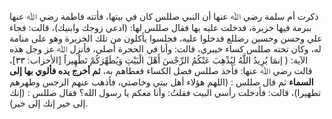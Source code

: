 ذكرت أم سلمة رضي ﷲ عنها أن النبي صللس كان في بيتها، فأتته فاطمة رضي ﷲ عنها ببرمة فيها خزيرة، فدخلت عليه بها فقال صللس لها: (ادعي زوجك وابنيك)، قالت: فجاء علي وحسن وحسين رضللع فدخلوا عليه، فجلسوا يأكلون من تلك الخزيرة وهو على منامة له، وكان تحته صللس كساء خيبري، قالت: وأنا في الحجرة أصلي، فأنزل ﷲ عز وجل هذه الآية: ( إنمَا يُرِيدُ اللَّهُ لِيُذْهِبَ عَنْكُمُ الرِّجْسَ أَهْلَ الْبَيْتِ وَيُطَهِّرَكُمْ تَطْهِيراً [الأحزاب: ٣٣]، قالت رضي ﷲ عنها: فأخذ صللس فضل الكساء فغطاهم به، **ثم أخرج يده فألوي بها إلى السماء** ثم قال صللس : (اللهم هؤلاء أهل بيتي وخاصتي، فأذهب عنهم الرجس وطهرهم تطهيرا)، قالت: فأدخلت رأسي البيت فقلتُ: وأنا معكم يا رسول الله؟ فقال صللس : (إنك إلى خير إنك إلى خير).